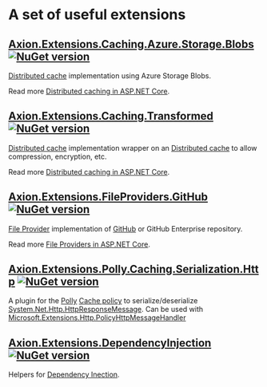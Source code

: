 # A set of useful extensions

## [Axion.Extensions.Caching.Azure.Storage.Blobs](https://github.com/maksionkin/Axion.Extensions/tree/main/src/Axion.Extensions.Caching.Azure.Storage.Blobs) [![NuGet version](https://badge.fury.io/nu/Axion.Extensions.Caching.Azure.Storage.Blobs.svg)](https://badge.fury.io/nu/Axion.Extensions.Caching.Azure.Storage.Blobs) 

[Distributed cache](https://learn.microsoft.com/en-us/dotnet/api/microsoft.extensions.caching.distributed.idistributedcache) implementation using Azure Storage Blobs.

Read more [Distributed caching in ASP.NET Core](https://learn.microsoft.com/en-us/aspnet/core/performance/caching/distributed).

## [Axion.Extensions.Caching.Transformed](https://github.com/maksionkin/Axion.Extensions/tree/main/src/Axion.Extensions.Caching.Transformed) [![NuGet version](https://badge.fury.io/nu/Axion.Extensions.Caching.Transformed.svg)](https://badge.fury.io/nu/Axion.Extensions.Caching.Transformed)

[Distributed cache](https://learn.microsoft.com/en-us/dotnet/api/microsoft.extensions.caching.distributed.idistributedcache) implementation wrapper on an [Distributed cache](https://learn.microsoft.com/en-us/dotnet/api/microsoft.extensions.caching.distributed.idistributedcache) to allow compression, encryption, etc.

Read more [Distributed caching in ASP.NET Core](https://learn.microsoft.com/en-us/aspnet/core/performance/caching/distributed).


## [Axion.Extensions.FileProviders.GitHub](https://github.com/maksionkin/Axion.Extensions/tree/main/src/Axion.Extensions.FileProviders.GitHub) [![NuGet version](https://badge.fury.io/nu/Axion.Extensions.FileProviders.GitHub.svg)](https://badge.fury.io/nu/Axion.Extensions.FileProviders.GitHub) 

[File Provider](https://learn.microsoft.com/en-us/dotnet/api/microsoft.extensions.fileproviders.ifileprovider) implementation of [GitHub](https://github.com) or GitHub Enterprise repository.

Read more [File Providers in ASP.NET Core](https://learn.microsoft.com/en-us/aspnet/core/fundamentals/file-providers).


## [Axion.Extensions.Polly.Caching.Serialization.Http](https://github.com/maksionkin/Axion.Extensions/tree/main/src/Axion.Extensions.Polly.Caching.Serialization.Http) [![NuGet version](https://badge.fury.io/nu/Axion.Extensions.Polly.Caching.Serialization.Http.svg)](https://badge.fury.io/nu/Axion.Extensions.Polly.Caching.Serialization.Http) 
 A plugin for the [Polly](https://github.com/App-vNext/Polly) [Cache policy](https://github.com/App-vNext/Polly/wiki/Cache) to serialize/deserialize [System.Net.Http.HttpResponseMessage](https://docs.microsoft.com/en-us/dotnet/api/system.net.http.httpresponsemessage). Can be used with [Microsoft.Extensions.Http.PolicyHttpMessageHandler](https://docs.microsoft.com/en-us/dotnet/api/microsoft.extensions.http.policyhttpmessagehandler) 

 ## [Axion.Extensions.DependencyInjection](https://github.com/maksionkin/Axion.Extensions/tree/main/src/Axion.Extensions.DependencyInjection) [![NuGet version](https://badge.fury.io/nu/Axion.Extensions.DependencyInjection.svg)](https://badge.fury.io/nu/Axion.Extensions.DependencyInjection)  

Helpers for [Dependency Inection](https://learn.microsoft.com/en-us/dotnet/core/extensions/dependency-injection).